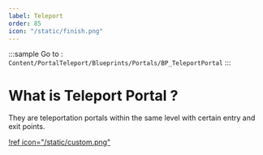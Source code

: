```yaml
---
label: Teleport
order: 85
icon: "/static/finish.png"
---
```


<style>
    .sample {
        text-align: center;
        color: #1956AF;
        border-radius: 10px;
        background-color: #ffb300;
        border: 1px solid #1956AF;
        padding-top: 20px;
        margin-bottom: 20px;
    }
</style>


:::sample
 Go to :  `Content/PortalTeleport/Blueprints/Portals/BP_TeleportPortal`
:::


# What is Teleport Portal ?

They are teleportation portals within the same level with certain entry and exit points.

[!ref icon="/static/custom.png"](settingportals.md)

